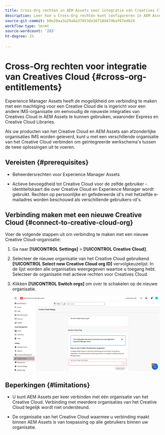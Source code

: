 ```yaml
---
title: Cross-Org rechten in AEM Assets voor integratie van Creatives Cloud
description: Leer hoe u Cross-Org rechten kunt configureren in AEM Assets voor integratie van Creatives Cloud. Verbind met een Creative Cloud recht dat aan een verschillende organisatie IMS wordt geleverd om de recentste integratie van het Creative Cloud in AEM Assets, met inbegrip van Uitdrukkelijke en Bibliotheken van het Creative Cloud gemakkelijk te gebruiken.
source-git-commit: b0e20aa3a29a6a37453da16f18d474baf67edb24
workflow-type: tm+mt
source-wordcount: '283'
ht-degree: 1%

---
```


# Cross-Org rechten voor integratie van Creatives Cloud  {#cross-org-entitlements}

Experience Manager Assets heeft de mogelijkheid om verbinding te maken met een machtiging voor een Creative Cloud die is ingericht voor een andere IMS-organisatie om eenvoudig de nieuwste integraties van Creatives Cloud in AEM Assets te kunnen gebruiken, waaronder Express en Creative Cloud Libraries.

Als uw producten van het Creative Cloud en AEM Assets aan afzonderlijke organisaties IMS worden geleverd, kunt u met een verschillende organisatie van het Creative Cloud verbinden om geïntegreerde werkschema&#39;s tussen de twee oplossingen uit te voeren.

## Vereisten {#prerequisites}

* Beheerdersrechten voor Experience Manager Assets

* Actieve bevoegdheid tot Creative Cloud voor de zelfde gebruiker - identiteitskaart die over Creative Cloud en Experience Manager wordt gebruikt. Rechten op persoonlijke en gefedereerde id&#39;s met hetzelfde e-mailadres worden beschouwd als verschillende gebruikers-id&#39;s.

## Verbinding maken met een nieuwe Creative Cloud {#connect-to-creative-cloud-org}

Voer de volgende stappen uit om verbinding te maken met een nieuwe Creative Cloud-organisatie:

1. Ga naar **[!UICONTROL Settings]** > **[!UICONTROL Creative Cloud]**.

1. Selecteer de nieuwe organisatie van het Creative Cloud gebruikend **[!UICONTROL Select new Creative Cloud org ID]** vervolgkeuzelijst. In de lijst worden alle organisaties weergegeven waartoe u toegang hebt. Selecteer de organisatie met actieve rechten voor Creatives Cloud.

1. Klikken **[!UICONTROL Switch orgs]** om over te schakelen op de nieuwe organisatie.

   ![Rechten kruiselings](assets/cross-org-entitlements.png)

## Beperkingen {#limitations}

* U kunt AEM Assets per keer verbinden met één organisatie van het Creative Cloud. Verbinding met meerdere organisaties van het Creative Cloud tegelijk wordt niet ondersteund.

* De organisatie van het Creative Cloud waarmee u verbinding maakt binnen AEM Assets is van toepassing op alle gebruikers binnen uw organisatie.

